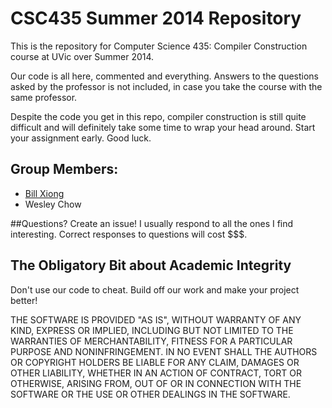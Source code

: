 CSC435 Summer 2014 Repository
========
This is the repository for Computer Science 435: Compiler Construction course at UVic over Summer 2014.

Our code is all here, commented and everything. Answers to the questions asked by the professor is not included, in case you take the course with the same professor.

Despite the code you get in this repo, compiler construction is still quite difficult and will definitely take some time to wrap your head around. Start your assignment early. Good luck.

Group Members:
--------
* [Bill Xiong](http://billxiong.com)
* Wesley Chow

##Questions?
Create an issue! I usually respond to all the ones I find interesting. Correct responses to questions will cost $$$.

## The Obligatory Bit about Academic Integrity ##
Don't use our code to cheat. Build off our work and make your project better!

THE SOFTWARE IS PROVIDED "AS IS", WITHOUT WARRANTY OF ANY KIND, EXPRESS OR
IMPLIED, INCLUDING BUT NOT LIMITED TO THE WARRANTIES OF MERCHANTABILITY,
FITNESS FOR A PARTICULAR PURPOSE AND NONINFRINGEMENT. IN NO EVENT SHALL THE
AUTHORS OR COPYRIGHT HOLDERS BE LIABLE FOR ANY CLAIM, DAMAGES OR OTHER
LIABILITY, WHETHER IN AN ACTION OF CONTRACT, TORT OR OTHERWISE, ARISING FROM,
OUT OF OR IN CONNECTION WITH THE SOFTWARE OR THE USE OR OTHER DEALINGS IN
THE SOFTWARE.
